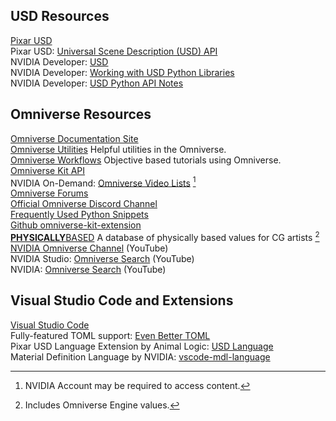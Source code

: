## USD Resources
[Pixar USD](https://graphics.pixar.com/usd/release/index.html)</br>
Pixar USD: [Universal Scene Description (USD) API](https://graphics.pixar.com/usd/release/api/index.html)</br>
NVIDIA Developer: [USD](https://developer.nvidia.com/usd)</br>
NVIDIA Developer: [Working with USD Python Libraries](https://developer.nvidia.com/usd/tutorials)</br>
NVIDIA Developer: [USD Python API Notes](https://developer.nvidia.com/usd/apinotes)</br>
## Omniverse Resources
[Omniverse Documentation Site](https://docs.omniverse.nvidia.com/)</br>
[Omniverse Utilities](https://docs.omniverse.nvidia.com/prod_utilities/prod_utilities/overview.html) Helpful utilities in the Omniverse.</br>
[Omniverse Workflows](https://docs.omniverse.nvidia.com/prod_workflows/prod_workflows/overview.html) Objective based tutorials using Omniverse.</br>
[Omniverse Kit API](https://docs.omniverse.nvidia.com/py/kit/index.html)</br>
NVIDIA On-Demand: [Omniverse Video Lists](https://docs.omniverse.nvidia.com/plat_omniverse/common/video-list.html) [^1]</br>
[Omniverse Forums](https://forums.developer.nvidia.com/c/omniverse/300)</br>
[Official Omniverse Discord Channel](https://discord.com/invite/nvidiaomniverse)</br>
[Frequently Used Python Snippets](https://docs.omniverse.nvidia.com/app_isaacsim/app_isaacsim/reference_python_snippets.html)</br>
[Github omniverse-kit-extension](https://github.com/topics/omniverse-kit-extension)</br>
[**PHYSICALLY**BASED](https://physicallybased.info/) A database of physically based values for CG artists [^2]</br>
[NVIDIA Omniverse Channel](https://www.youtube.com/c/NVIDIAOmniverse) (YouTube)</br>
NVIDIA Studio: [Omniverse Search](https://www.youtube.com/channel/UCDeQdW6Lt6nhq3mLM4oLGWw/search?query=Omniverse) (YouTube)</br>
NVIDIA: [Omniverse Search](https://www.youtube.com/c/NVIDIA/search?query=Omniverse) (YouTube)</br>
## Visual Studio Code and Extensions
[Visual Studio Code](https://code.visualstudio.com/)</br>
Fully-featured TOML support: [Even Better TOML](https://marketplace.visualstudio.com/items?itemName=tamasfe.even-better-toml)</br>
Pixar USD Language Extension by Animal Logic: [USD Language](https://marketplace.visualstudio.com/items?itemName=AnimalLogic.vscode-usda-syntax)</br>
Material Definition Language by NVIDIA: [vscode-mdl-language](https://marketplace.visualstudio.com/items?itemName=OmerShapira.mdl)</br>
[^1]: NVIDIA Account may be required to access content.
[^2]: Includes Omniverse Engine values.

